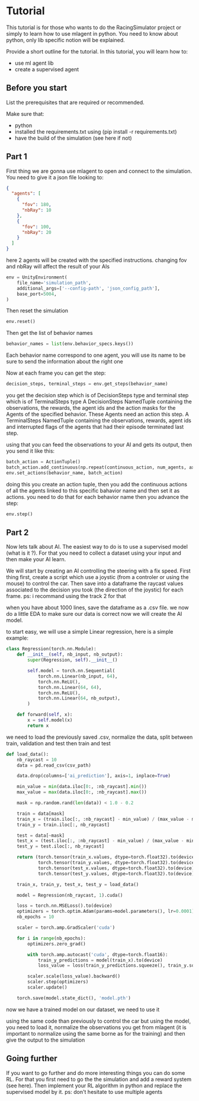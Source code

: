 # Tutorial

This tutorial is for those who wants to do the RacingSimulator project or simply to learn how to use mlagent in python.
You need to know about python, only lib specific notion will be explained.

Provide a short outline for the tutorial.
In this tutorial, you will learn how to:
* use ml agent lib
* create a supervised agent

## Before you start

List the prerequisites that are required or recommended.

Make sure that:
- python
- installed the requirements.txt using (pip install -r requirements.txt)
- have the build of the simulation (see here if not)

## Part 1

First thing we are gonna use mlagent to open and connect to the simulation.
You need to give it a json file looking to:

```json
{
  "agents": [
    {
      "fov": 180,
      "nbRay": 10
    },
    {
      "fov": 100,
      "nbRay": 20
    }
  ]
}
```
here 2 agents will be created with the specified instructions. changing fov and nbRay will affect the result of your AIs
```python
env = UnityEnvironment(
    file_name='simulation_path',
    additional_args=['--config-path', 'json_config_path'],
    base_port=5004,
)
```

Then reset the simulation

```python
env.reset()
```

Then get the list of behavior names

```python
behavior_names = list(env.behavior_specs.keys())
```

Each behavior name correspond to one agent, you will use its name to be sure to send the information about the right one

Now at each frame you can get the step:

```python
decision_steps, terminal_steps = env.get_steps(behavior_name)
```

you get the decision step which is of DecisionSteps type and terminal step which is of TerminalSteps type
A DecisionSteps NamedTuple containing the observations, the rewards, the agent ids and the action masks for the Agents of the specified behavior. These Agents need an action this step.
A TerminalSteps NamedTuple containing the observations, rewards, agent ids and interrupted flags of the agents that had their episode terminated last step.

using that you can feed the observations to 
your AI and gets its output, then you send it like this:

```python
batch_action = ActionTuple()
batch_action.add_continuous(np.repeat(continuous_action, num_agents, axis=0))
env.set_actions(behavior_name, batch_action)
```

doing this you create an action tuple, then you add the continuous actions of all the agents linked to this specific bahavior name and then set it as actions.
you need to do that for each behavior name
then you advance the step:

```python
env.step()
```

## Part 2

Now lets talk about AI.
The easiest way to do is to use a supervised model (what is it ?).
For that you need to collect a dataset using your input and then make your AI learn.

We will start by creating an AI controlling the steering with a fix speed.
First thing first, create a script which use a joystic (from a controler or using the mouse) to control the car.
Then save into a dataframe the raycast values associated to the decision you took (the direction of the joystic) for each frame.
ps: i recommand using the track 2 for that

when you have about 1000 lines, save the dataframe as a .csv file.
we now do a little EDA to make sure our data is correct
now we will create the AI model.

to start easy, we will use a simple Linear regression, here is a simple example:

```python
class Regression(torch.nn.Module):
    def __init__(self, nb_input, nb_output):
        super(Regression, self).__init__()

        self.model = torch.nn.Sequential(
            torch.nn.Linear(nb_input, 64),
            torch.nn.ReLU(),
            torch.nn.Linear(64, 64),
            torch.nn.ReLU(),
            torch.nn.Linear(64, nb_output),
        )

    def forward(self, x):
        x = self.model(x)
        return x
```

we need to load the previously saved .csv, normalize the data, split between train, validation and test then train and test

```python
def load_data():
    nb_raycast = 10
    data = pd.read_csv(csv_path)

    data.drop(columns=['ai_prediction'], axis=1, inplace=True)

    min_value = min(data.iloc[0:, :nb_raycast].min())
    max_value = max(data.iloc[0:, :nb_raycast].max())

    mask = np.random.rand(len(data)) < 1.0 - 0.2

    train = data[mask]
    train_x = (train.iloc[:, :nb_raycast] - min_value) / (max_value - min_value)
    train_y = train.iloc[:, nb_raycast]

    test = data[~mask]
    test_x = (test.iloc[:, :nb_raycast] - min_value) / (max_value - min_value)
    test_y = test.iloc[:, nb_raycast]

    return (torch.tensor(train_x.values, dtype=torch.float32).to(device),
            torch.tensor(train_y.values, dtype=torch.float32).to(device),
            torch.tensor(test_x.values, dtype=torch.float32).to(device),
            torch.tensor(test_y.values, dtype=torch.float32).to(device))
```

```python
    train_x, train_y, test_x, test_y = load_data()

    model = Regression(nb_raycast, 1).cuda()

    loss = torch.nn.MSELoss().to(device)
    optimizers = torch.optim.Adam(params=model.parameters(), lr=0.0001)
    nb_epochs = 10

    scaler = torch.amp.GradScaler('cuda')

    for i in range(nb_epochs):
        optimizers.zero_grad()

        with torch.amp.autocast('cuda', dtype=torch.float16):
            train_y_predictions = model(train_x).to(device)
            loss_value = loss(train_y_predictions.squeeze(), train_y.squeeze())

        scaler.scale(loss_value).backward()
        scaler.step(optimizers)
        scaler.update()

    torch.save(model.state_dict(), 'model.pth')
```

now we have a trained model on our dataset, we need to use it

using the same code than previously to control the car but using the model, you need to load it, normalize the observations you get from mlagent (it is important to normalize using the same borne as for the training) and then give the output to the simulation

## Going further

If you want to go further and do more interesting things you can do some RL. For that you first need to go the the simulation and add a reward system (see here).
Then implement your RL algorithm in python and replace the supervised model by it.
ps: don't hesitate to use multiple agents
